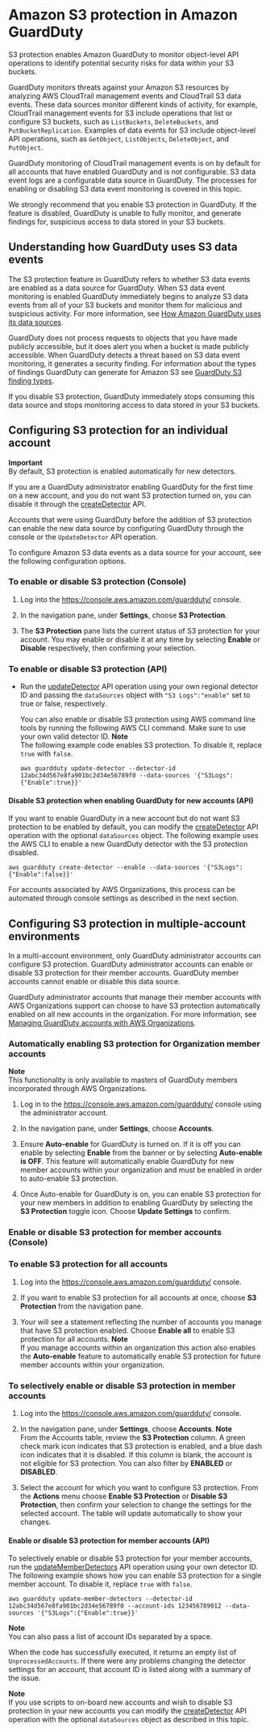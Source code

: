 # Amazon S3 protection in Amazon GuardDuty<a name="s3_detection"></a>

S3 protection enables Amazon GuardDuty to monitor object\-level API operations to identify potential security risks for data within your S3 buckets\. 

 GuardDuty monitors threats against your Amazon S3 resources by analyzing AWS CloudTrail management events and CloudTrail S3 data events\. These data sources monitor different kinds of activity, for example, CloudTrail management events for S3 include operations that list or configure S3 buckets, such as `ListBuckets`, `DeleteBuckets`, and `PutBucketReplication`\. Examples of data events for S3 include object\-level API operations, such as `GetObject`, `ListObjects`, `DeleteObject`, and `PutObject`\. 

GuardDuty monitoring of CloudTrail management events is on by default for all accounts that have enabled GuardDuty and is not configurable\. S3 data event logs are a configurable data source in GuardDuty\. The processes for enabling or disabling S3 data event monitoring is covered in this topic\.

We strongly recommend that you enable S3 protection in GuardDuty\. If the feature is disabled, GuardDuty is unable to fully monitor, and generate findings for, suspicious access to data stored in your S3 buckets\. 

## Understanding how GuardDuty uses S3 data events<a name="s3-data-source"></a>

The S3 protection feature in GuardDuty refers to whether S3 data events are enabled as a data source for GuardDuty\. When S3 data event monitoring is enabled GuardDuty immediately begins to analyze S3 data events from all of your S3 buckets and monitor them for malicious and suspicious activity\. For more information, see [How Amazon GuardDuty uses its data sources](guardduty_data-sources.md)\. 

GuardDuty does not process requests to objects that you have made publicly accessible, but it does alert you when a bucket is made publicly accessible\. When GuardDuty detects a threat based on S3 data event monitoring, it generates a security finding\. For information about the types of findings GuardDuty can generate for Amazon S3 see [GuardDuty S3 finding types](guardduty_finding-types-s3.md)\. 

If you disable S3 protection, GuardDuty immediately stops consuming this data source and stops monitoring access to data stored in your S3 buckets\.

## Configuring S3 protection for an individual account<a name="data-source-configure"></a>

**Important**  
By default, S3 protection is enabled automatically for new detectors\.

If you are a GuardDuty administrator enabling GuardDuty for the first time on a new account, and you do not want S3 protection turned on, you can disable it through the [createDetector](https://docs.aws.amazon.com/guardduty/latest/APIReference/API_CreateDetector.html) API\.

Accounts that were using GuardDuty before the addition of S3 protection can enable the new data source by configuring GuardDuty through the console or the `UpdateDetector` API operation\.

To configure Amazon S3 data events as a data source for your account, see the following configuration options\.

### To enable or disable S3 protection \(Console\)<a name="data-source-disable_console"></a>

1. Log into the [https://console\.aws\.amazon\.com/guardduty/](https://console.aws.amazon.com/guardduty/) console\.

1. In the navigation pane, under **Settings**, choose **S3 Protection**\.

1. The **S3 Protection** pane lists the current status of S3 protection for your account\. You may enable or disable it at any time by selecting **Enable** or **Disable** respectively, then confirming your selection\.

### To enable or disable S3 protection \(API\)<a name="data-source-disable_api"></a>
+ Run the [updateDetector](https://docs.aws.amazon.com/guardduty/latest/APIReference/API_UpdateDetector.html) API operation using your own regional detector ID and passing the `dataSources` object with `"S3 Logs":"enable"` set to true or false, respectively\.

  You can also enable or disable S3 protection using AWS command line tools by running the following AWS CLI command\. Make sure to use your own valid detector ID\. 
**Note**  
The following example code enables S3 protection\. To disable it, replace `true` with `false`\.

  ```
  aws guardduty update-detector --detector-id 12abc34d567e8fa901bc2d34e56789f0 --data-sources '{"S3Logs":{"Enable":true}}'
  ```

#### Disable S3 protection when enabling GuardDuty for new accounts \(API\)<a name="s3-disable-member_api"></a>

If you want to enable GuardDuty in a new account but do not want S3 protection to be enabled by default, you can modify the [createDetector](https://docs.aws.amazon.com/guardduty/latest/APIReference/API_CreateDetector.html) API operation with the optional `dataSources` object\. The following example uses the AWS CLI to enable a new GuardDuty detector with the S3 protection disabled\.

```
aws guardduty create-detector --enable --data-sources '{"S3Logs":{"Enable":false}}'
```

For accounts associated by AWS Organizations, this process can be automated through console settings as described in the next section\.

## Configuring S3 protection in multiple\-account environments<a name="s3-multiaccount"></a>

In a multi\-account environment, only GuardDuty administrator accounts can configure S3 protection\. GuardDuty administrator accounts can enable or disable S3 protection for their member accounts\. GuardDuty member accounts cannot enable or disable this data source\. 

GuardDuty administrator accounts that manage their member accounts with AWS Organizations support can choose to have S3 protection automatically enabled on all new accounts in the organization\. For more information, see [Managing GuardDuty accounts with AWS Organizations](guardduty_organizations.md)\.

### Automatically enabling S3 protection for Organization member accounts<a name="s3-autoenable"></a>

**Note**  
This functionality is only available to masters of GuardDuty members incorporated through AWS Organizations\.

1. Log in to the [https://console\.aws\.amazon\.com/guardduty/](https://console.aws.amazon.com/guardduty/) console using the administrator account\.

1. In the navigation pane, under **Settings**, choose **Accounts**\.

1.  Ensure **Auto\-enable** for GuardDuty is turned on\. If it is off you can enable by selecting **Enable** from the banner or by selecting **Auto\-enable is OFF**\. This feature will automatically enable GuardDuty for new member accounts within your organization and must be enabled in order to auto\-enable S3 protection\.

1. Once Auto\-enable for GuardDuty is on, you can enable S3 protection for your new members in addition to enabling GuardDuty by selecting the **S3 Protection** toggle icon\. Choose **Update Settings** to confirm\.

### Enable or disable S3 protection for member accounts \(Console\)<a name="s3-disable-member_console"></a>

### To enable S3 protection for all accounts

1. Log into the [https://console\.aws\.amazon\.com/guardduty/](https://console.aws.amazon.com/guardduty/) console\.

1. If you want to enable S3 protection for all accounts at once, choose **S3 Protection** from the navigation pane\.

1. Your will see a statement reflecting the number of accounts you manage that have S3 protection enabled\. Choose **Enable all** to enable S3 protection for all accounts\.
**Note**  
If you manage accounts within an organization this action also enables the **Auto\-enable** feature to automatically enable S3 protection for future member accounts within your organization\.

### To selectively enable or disable S3 protection in member accounts

1. Log into the [https://console\.aws\.amazon\.com/guardduty/](https://console.aws.amazon.com/guardduty/) console\.

1. In the navigation pane, under **Settings**, choose **Accounts**\.
**Note**  
From the Accounts table, review the **S3 Protection** column\. A green check mark icon indicates that S3 protection is enabled, and a blue dash icon indicates that it is disabled\. If this column is blank, the account is not eligible for S3 protection\. You can also filter by **ENABLED** or **DISABLED**\.

1. Select the account for which you want to configure S3 protection\. From the **Actions** menu choose **Enable S3 Protection** or **Disable S3 Protection**, then confirm your selection to change the settings for the selected account\. The table will update automatically to show your changes\.

#### Enable or disable S3 protection for member accounts \(API\)<a name="s3-disable-member_api"></a>

To selectively enable or disable S3 protection for your member accounts, run the [updateMemberDetectors](https://docs.aws.amazon.com/guardduty/latest/APIReference/API_UpdateMemberDetector.html) API operation using your own detector ID\. The following example shows how you can enable S3 protection for a single member account\. To disable it, replace `true` with `false`\. 

```
aws guardduty update-member-detectors --detector-id 12abc34d567e8fa901bc2d34e56789f0 --account-ids 123456789012 --data-sources '{"S3Logs":{"Enable":true}}'
```

**Note**  
You can also pass a list of account IDs separated by a space\.

When the code has successfully executed, it returns an empty list of `UnprocessedAccounts`\. If there were any problems changing the detector settings for an account, that account ID is listed along with a summary of the issue\.

**Note**  
If you use scripts to on\-board new accounts and wish to disable S3 protection in your new accounts you can modify the [createDetector](https://docs.aws.amazon.com/guardduty/latest/APIReference/API_CreateDetector.html) API operation with the optional `dataSources` object as described in this topic\.
